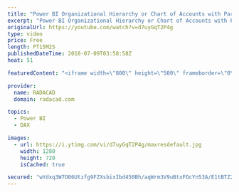 ```yaml
---
title: "Power BI Organizational Hierarchy or Chart of Accounts with Parent child functions in DAX"
excerpt: "Power BI Organizational Hierarchy or Chart of Accounts with Parent child functions in DAX Here is link to my blog post if you want to follow step by step: http://radacad.com/parsing-organizational-hierarchy-or-chart-of-accounts-in-power-bi-with-parent-child-functions-in-dax"
originalUrl: https://youtube.com/watch?v=d7uyGqT2P4g
type: video
price: Free
length: PT15M2S
publishedDateTime: 2018-07-09T03:58:58Z
heat: 51

featuredContent: "<iframe width=\"800\" height=\"500\" frameborder=\"0\" src=\"https://www.youtube.com/embed/d7uyGqT2P4g\" allow=\"accelerometer; autoplay; encrypted-media; gyroscope; picture-in-picture\" allowfullscreen></iframe>"

provider:
  name: RADACAD
  domain: radacad.com

topics:
  - Power BI
  - DAX

images:
  - url: https://i.ytimg.com/vi/d7uyGqT2P4g/maxresdefault.jpg
    width: 1280
    height: 720
    isCached: true

secured: "wYdxq3W7O06Utzfg9FZXsbixIbd450Bh/aqWrm3V9uBtxFOcYn53A/E1tBTZ2i+Jz+C2L151tKZmZdk/echzZ+Je9glxsnxME/CCp978mwlPae1cANnPlLxJZKJ4Ar5sE6a/pEPV2f0HltCEIDCj7cQUbceNkXRBi5d0NoiJ/4RBH3ZQpuml0kcRLUVdLWPYpP3gR5ryd0cbzrcDEFEdUKurIlW0gz0V9Gd21RosB5+bOT4DXuLBAptgXQ3IKd06e3B1XafUYHh4XPrr9GFm93DDvZH83kaeU5xRSEh1e33m7nbj0x4h4m2DHzy8ucJ7pPIi01hP2A0/+v+S3aGOVTVzDCxaRuEXWGpr+p9mjHs81kP4oYOVYpOEI3yZ7hG6OQuLNdhDyAwbK0DARCSQVZxAhnXcb9o2gLXLwNp/UMg=;udjeE1bRq5KgftBl3n6qgA=="
---
```


